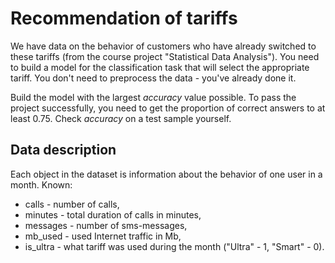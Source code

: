 # Recommendation of tariffs

We have data on the behavior of customers who have already switched to these tariffs (from the course project "Statistical Data Analysis"). You need to build a model for the classification task that will select the appropriate tariff. You don't need to preprocess the data - you've already done it.

Build the model with the largest *accuracy* value possible. To pass the project successfully, you need to get the proportion of correct answers to at least 0.75. Check *accuracy* on a test sample yourself.

## Data description

Each object in the dataset is information about the behavior of one user in a month. Known:
 - calls - number of calls,
 - minutes - total duration of calls in minutes,
 - messages - number of sms-messages,
 - mb_used - used Internet traffic in Mb,
 - is_ultra - what tariff was used during the month ("Ultra" - 1, "Smart" - 0).
